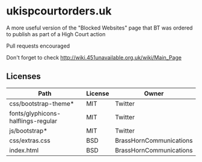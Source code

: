 # ukispcourtorders.uk
A more useful version of the "Blocked Websites" page that BT was ordered to publish as part of a High Court action

Pull requests encouraged

Don't forget to check http://wiki.451unavailable.org.uk/wiki/Main_Page

## Licenses
Path | License | Owner
-----|---------|-------
css/bootstrap-theme* | MIT | Twitter
fonts/glyphicons-halflings-regular | MIT | Twitter
js/bootstrap* | MIT | Twitter
css/extras.css | BSD | BrassHornCommunications
index.html | BSD | BrassHornCommunications
